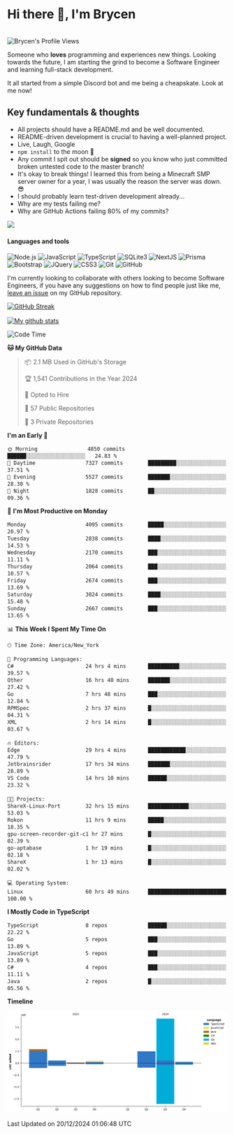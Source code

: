 # Hi there 👋, I'm Brycen

<br>
<img src="https://komarev.com/ghpvc/?username=BrycensRanch" alt="Brycen's Profile Views" />

Someone who **loves** programming and experiences new things. Looking towards the future, I am starting the grind to become a Software Engineer and learning full-stack development.

It all started from a simple Discord bot and me being a cheapskate. Look at me now!

## Key fundamentals & thoughts

- All projects should have a README.md and be well documented.
- README-driven development is crucial to having a well-planned project.
- Live, Laugh, Google
- `npm install` to the moon 🚀
- Any commit I spit out should be **signed** so you know who just committed broken untested code to the master branch!
- It's okay to break things! I learned this from being a Minecraft SMP server owner for a year, I was usually the reason the server was down. 😎
- I should probably learn test-driven development already...
- Why are my tests failing me?
- Why are GitHub Actions failing 80% of my commits? 

<img src="https://res.cloudinary.com/practicaldev/image/fetch/s--OoBLh7-Q--/c_limit%2Cf_auto%2Cfl_progressive%2Cq_auto%2Cw_880/https://cdn-images-1.medium.com/max/1614/1%2A8BlqJ8lNVZzuRjAg1mZ50w.png" height="400"/>

<h4>Languages and tools</h4>
<p>
  <img src="https://img.shields.io/badge/node.js%20-%2343853D.svg?&style=for-the-badge&logo=node.js&logoColor=white" alt="Node.js" />
  <img src="https://img.shields.io/badge/javascript%20-%23323330.svg?&style=for-the-badge&logo=javascript&logoColor=%23F7DF1E" alt="JavaScript" />
  <img src="https://img.shields.io/badge/typescript%20-%23323330.svg?&style=for-the-badge&logo=typescript&logoColor=#3467eb" alt="TypeScript" />
  <img src="https://img.shields.io/badge/sqlite3%20-%23323330.svg?&style=for-the-badge&logo=sqlite&logoColor=#3467eb" alt="SQLite3" />
  <img src="https://img.shields.io/badge/Next.JS%20-%23323330.svg?&style=for-the-badge&logo=next.js&logoColor=#3467eb" alt="NextJS" />
  <img src="https://img.shields.io/badge/Prisma%20-%23323330.svg?&style=for-the-badge&logo=prisma&logoColor=#3467eb" alt="Prisma" />
  <img src="https://img.shields.io/badge/bootstrap%20-%23323330.svg?&style=for-the-badge&logo=bootstrap" alt="Bootstrap" />
  <img src="https://img.shields.io/badge/jquery%20-%23323330.svg?&style=for-the-badge&logo=jquery" alt="JQuery" />
  <img src="https://img.shields.io/badge/css3%20-%23323330.svg?&style=for-the-badge&logo=css3" alt="CSS3" />
  <img src="https://img.shields.io/badge/git%20-%23323330.svg?&style=for-the-badge&logo=git" alt="Git" />
  <img src="https://img.shields.io/badge/github%20-%23323330.svg?&style=for-the-badge&logo=github" alt="GitHub" />
</p>

 I'm currently looking to collaborate with others looking to become Software Engineers, if you have any suggestions on how to find people just like me, [leave an issue](https://github.com/BrycensRanch/BrycensRanch/issues/new) on my GitHub repository.
 
 <p><a href="https://git.io/streak-stats"><img src="https://streak-stats.demolab.com?saas&user=BrycensRanch&amp;theme=dark&amp;hide_border=true&amp;fire=EB5454&amp;ring=0CEB19" alt="GitHub Streak"></a></p>

<a href="https://github.com/anuraghazra/github-readme-stats">
  <img align="center" src="https://github-readme-stats.anuraghazra1.vercel.app/api?username=BrycensRanch&show_icons=true&line_height=27&include_all_commits=true" alt="My github stats" />
</a>

<!--START_SECTION:waka-->
![Code Time](http://img.shields.io/badge/Code%20Time-1%2C378%20hrs%2011%20mins-blue)

**🐱 My GitHub Data** 

> 📦 2.1 MB Used in GitHub's Storage 
 > 
> 🏆 1,541 Contributions in the Year 2024
 > 
> 💼 Opted to Hire
 > 
> 📜 57 Public Repositories 
 > 
> 🔑 3 Private Repositories 
 > 
**I'm an Early 🐤** 

```text
🌞 Morning                4850 commits        ██████░░░░░░░░░░░░░░░░░░░   24.83 % 
🌆 Daytime                7327 commits        █████████░░░░░░░░░░░░░░░░   37.51 % 
🌃 Evening                5527 commits        ███████░░░░░░░░░░░░░░░░░░   28.30 % 
🌙 Night                  1828 commits        ██░░░░░░░░░░░░░░░░░░░░░░░   09.36 % 
```
📅 **I'm Most Productive on Monday** 

```text
Monday                   4095 commits        █████░░░░░░░░░░░░░░░░░░░░   20.97 % 
Tuesday                  2838 commits        ████░░░░░░░░░░░░░░░░░░░░░   14.53 % 
Wednesday                2170 commits        ███░░░░░░░░░░░░░░░░░░░░░░   11.11 % 
Thursday                 2064 commits        ███░░░░░░░░░░░░░░░░░░░░░░   10.57 % 
Friday                   2674 commits        ███░░░░░░░░░░░░░░░░░░░░░░   13.69 % 
Saturday                 3024 commits        ████░░░░░░░░░░░░░░░░░░░░░   15.48 % 
Sunday                   2667 commits        ███░░░░░░░░░░░░░░░░░░░░░░   13.65 % 
```


📊 **This Week I Spent My Time On** 

```text
🕑︎ Time Zone: America/New_York

💬 Programming Languages: 
C#                       24 hrs 4 mins       ██████████░░░░░░░░░░░░░░░   39.57 % 
Other                    16 hrs 40 mins      ███████░░░░░░░░░░░░░░░░░░   27.42 % 
Go                       7 hrs 48 mins       ███░░░░░░░░░░░░░░░░░░░░░░   12.84 % 
RPMSpec                  2 hrs 37 mins       █░░░░░░░░░░░░░░░░░░░░░░░░   04.31 % 
XML                      2 hrs 14 mins       █░░░░░░░░░░░░░░░░░░░░░░░░   03.67 % 

🔥 Editors: 
Edge                     29 hrs 4 mins       ████████████░░░░░░░░░░░░░   47.79 % 
Jetbrainsrider           17 hrs 34 mins      ███████░░░░░░░░░░░░░░░░░░   28.89 % 
VS Code                  14 hrs 10 mins      ██████░░░░░░░░░░░░░░░░░░░   23.32 % 

🐱‍💻 Projects: 
ShareX-Linux-Port        32 hrs 15 mins      █████████████░░░░░░░░░░░░   53.03 % 
Rokon                    11 hrs 9 mins       █████░░░░░░░░░░░░░░░░░░░░   18.35 % 
gpu-screen-recorder-git-c1 hr 27 mins        █░░░░░░░░░░░░░░░░░░░░░░░░   02.39 % 
go-aptabase              1 hr 19 mins        █░░░░░░░░░░░░░░░░░░░░░░░░   02.18 % 
ShareX                   1 hr 13 mins        █░░░░░░░░░░░░░░░░░░░░░░░░   02.02 % 

💻 Operating System: 
Linux                    60 hrs 49 mins      █████████████████████████   100.00 % 
```

**I Mostly Code in TypeScript** 

```text
TypeScript               8 repos             ██████░░░░░░░░░░░░░░░░░░░   22.22 % 
Go                       5 repos             ███░░░░░░░░░░░░░░░░░░░░░░   13.89 % 
JavaScript               5 repos             ███░░░░░░░░░░░░░░░░░░░░░░   13.89 % 
C#                       4 repos             ███░░░░░░░░░░░░░░░░░░░░░░   11.11 % 
Java                     2 repos             █░░░░░░░░░░░░░░░░░░░░░░░░   05.56 % 
```



**Timeline**

![Lines of Code chart](https://raw.githubusercontent.com/BrycensRanch/BrycensRanch/main/assets/bar_graph.png)


 Last Updated on 20/12/2024 01:06:48 UTC
<!--END_SECTION:waka-->

<!--
**BrycensRanch/BrycensRanch** is a ✨ _special_ ✨ repository because its `README.md` (this file) appears on your GitHub profile.

Here are some ideas to get you started:

- 🔭 I’m currently working on ...
- 🌱 I’m currently learning ...
- 👯 I’m looking to collaborate on ...
- 🤔 I’m looking for help with ...
- 💬 Ask me about ...
- 📫 How to reach me: ...
- 😄 Pronouns: ...
- ⚡ Fun fact: ...
-->
